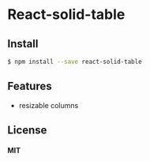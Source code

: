 # React-solid-table

## Install

```sh
$ npm install --save react-solid-table 
```

## Features
 
 * resizable columns


## License

#### MIT

